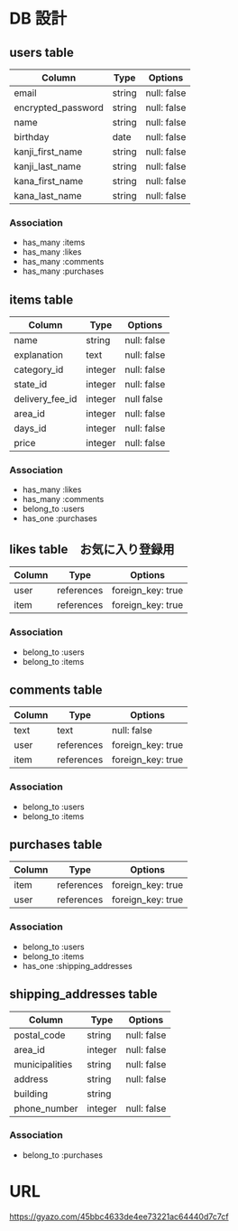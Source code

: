 # DB 設計

## users table
| Column             | Type                | Options                 |
|--------------------|---------------------|-------------------------|
| email | string | null: false |
| encrypted_password | string | null: false |
| name | string | null: false |
| birthday | date | null: false |
| kanji_first_name | string | null: false |
| kanji_last_name | string | null: false |
| kana_first_name | string | null: false |
| kana_last_name | string | null: false |

### Association
- has_many :items
- has_many :likes
- has_many :comments
- has_many :purchases

## items table
| Column             | Type                | Options                 |
|--------------------|---------------------|-------------------------|
| name | string |  null: false |
| explanation | text | null: false | 
| category_id | integer | null: false |
| state_id | integer | null: false |
| delivery_fee_id | integer | null false |
| area_id | integer | null: false |
| days_id | integer | null: false |
| price | integer | null: false |

### Association
- has_many :likes
- has_many :comments
- belong_to :users
- has_one :purchases

## likes table　お気に入り登録用
| Column             | Type                | Options                 |
|--------------------|---------------------|-------------------------|
| user |  references | foreign_key: true |
| item | references | foreign_key: true |

### Association
- belong_to :users
- belong_to :items

## comments table
| Column             | Type                | Options                 |
|--------------------|---------------------|-------------------------|
| text | text | null: false |
| user | references | foreign_key: true |
| item | references | foreign_key: true |

### Association
- belong_to :users
- belong_to :items

## purchases table
| Column             | Type                | Options                 |
|--------------------|---------------------|-------------------------|
| item | references | foreign_key: true |
| user | references | foreign_key: true |

### Association
- belong_to :users
- belong_to :items
- has_one :shipping_addresses

## shipping_addresses table 
| Column             | Type                | Options                 |
|--------------------|---------------------|-------------------------|
| postal_code | string | null: false |
| area_id | integer | null: false |
| municipalities | string | null: false |
| address | string | null: false |
| building | string | |
| phone_number | integer | null: false |

### Association
- belong_to :purchases

# URL
https://gyazo.com/45bbc4633de4ee73221ac64440d7c7cf